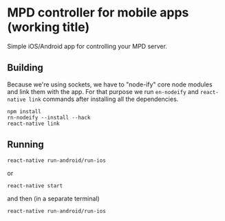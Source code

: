 # MPD controller for mobile apps (working title)
Simple iOS/Android app for controlling your MPD server.

## Building
Because we're using sockets, we have to "node-ify" core node modules and link them with the app. For that purpose we run `en-nodeify` and `react-native link` commands after installing all the dependencies.
```
npm install
rn-nodeify --install --hack
react-native link
```
## Running
```
react-native run-android/run-ios
```
or
```
react-native start
```
and then (in a separate terminal)
```
react-native run-android/run-ios
```
